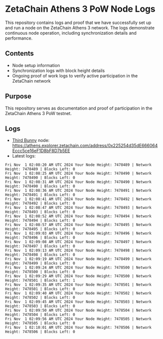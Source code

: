 # ZetaChain Athens 3 PoW Node Logs
This repository contains logs and proof that we have successfully set up and run a node on the ZetaChain Athens 3 network. The logs demonstrate continuous node operation, including synchronization details and performance.

## Contents
- Node setup information
- Synchronization logs with block height details
- Ongoing proof of work logs to verify active participation in the ZetaChain network

## Purpose
This repository serves as documentation and proof of participation in the ZetaChain Athens 3 PoW testnet.

## Logs

- [Third Bunny](https://thirdbunny.xyz/) node: https://athens.explorer.zetachain.com/address/0x225254d35dE666064Eccc5ce16eF1D8bF8D7b5EE
- Latest logs:
```
Fri Nov  1 02:08:20 AM UTC 2024 Your Node Height: 7478489 | Network Height: 7478489 | Blocks Left: 0
Fri Nov  1 02:08:25 AM UTC 2024 Your Node Height: 7478490 | Network Height: 7478490 | Blocks Left: 0
Fri Nov  1 02:08:31 AM UTC 2024 Your Node Height: 7478490 | Network Height: 7478490 | Blocks Left: 0
Fri Nov  1 02:08:36 AM UTC 2024 Your Node Height: 7478491 | Network Height: 7478491 | Blocks Left: 0
Fri Nov  1 02:08:41 AM UTC 2024 Your Node Height: 7478492 | Network Height: 7478492 | Blocks Left: 0
Fri Nov  1 02:08:47 AM UTC 2024 Your Node Height: 7478493 | Network Height: 7478493 | Blocks Left: 0
Fri Nov  1 02:08:52 AM UTC 2024 Your Node Height: 7478494 | Network Height: 7478494 | Blocks Left: 0
Fri Nov  1 02:08:57 AM UTC 2024 Your Node Height: 7478495 | Network Height: 7478495 | Blocks Left: 0
Fri Nov  1 02:09:03 AM UTC 2024 Your Node Height: 7478496 | Network Height: 7478496 | Blocks Left: 0
Fri Nov  1 02:09:08 AM UTC 2024 Your Node Height: 7478497 | Network Height: 7478497 | Blocks Left: 0
Fri Nov  1 02:09:13 AM UTC 2024 Your Node Height: 7478498 | Network Height: 7478498 | Blocks Left: 0
Fri Nov  1 02:09:19 AM UTC 2024 Your Node Height: 7478499 | Network Height: 7478499 | Blocks Left: 0
Fri Nov  1 02:09:24 AM UTC 2024 Your Node Height: 7478500 | Network Height: 7478500 | Blocks Left: 0
Fri Nov  1 02:09:29 AM UTC 2024 Your Node Height: 7478500 | Network Height: 7478501 | Blocks Left: 1
Fri Nov  1 02:09:35 AM UTC 2024 Your Node Height: 7478501 | Network Height: 7478501 | Blocks Left: 0
Fri Nov  1 02:09:40 AM UTC 2024 Your Node Height: 7478502 | Network Height: 7478502 | Blocks Left: 0
Fri Nov  1 02:09:45 AM UTC 2024 Your Node Height: 7478503 | Network Height: 7478503 | Blocks Left: 0
Fri Nov  1 02:09:50 AM UTC 2024 Your Node Height: 7478504 | Network Height: 7478504 | Blocks Left: 0
Fri Nov  1 02:09:56 AM UTC 2024 Your Node Height: 7478505 | Network Height: 7478505 | Blocks Left: 0
Fri Nov  1 02:10:01 AM UTC 2024 Your Node Height: 7478506 | Network Height: 7478506 | Blocks Left: 0
```
